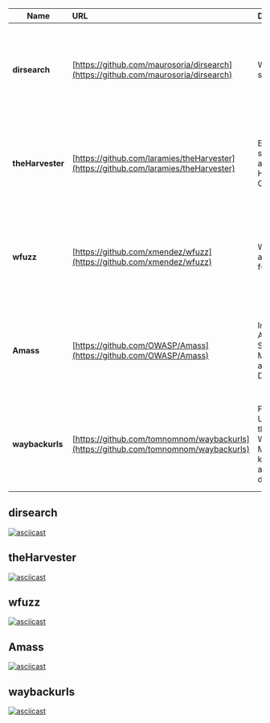 | Name | URL | Description | Preview | Popularity | Metadata |
| ---------- | :---------- | :---------- | :----------- | :---------: | :----------: |
| **dirsearch** | [https://github.com/maurosoria/dirsearch](https://github.com/maurosoria/dirsearch) | Web path scanner | [dirsearch](#dirsearch) | [![stars](https://badgen.net/github/stars/maurosoria/dirsearch)](https://badgen.net/github/stars/maurosoria/dirsearch) | [![contributors](https://badgen.net/github/contributors/maurosoria/dirsearch)](https://badgen.net/github/contributors/maurosoria/dirsearch) [![watchers](https://badgen.net/github/watchers/maurosoria/dirsearch)](https://badgen.net/github/watchers/maurosoria/dirsearch) [![last-commit](https://badgen.net/github/last-commit/maurosoria/dirsearch)](https://badgen.net/github/last-commit/maurosoria/dirsearch) [![open-issues](https://badgen.net/github/open-issues/maurosoria/dirsearch)](https://badgen.net/github/open-issues/maurosoria/dirsearch) [![closed-issues](https://badgen.net/github/closed-issues/maurosoria/dirsearch)](https://badgen.net/github/closed-issues/maurosoria/dirsearch) |
| **theHarvester** | [https://github.com/laramies/theHarvester](https://github.com/laramies/theHarvester) | E-mails, subdomains and names Harvester - OSINT | [theHarvester](#theHarvester) | [![stars](https://badgen.net/github/stars/laramies/theHarvester)](https://badgen.net/github/stars/laramies/theHarvester) | [![contributors](https://badgen.net/github/contributors/laramies/theHarvester)](https://badgen.net/github/contributors/laramies/theHarvester) [![watchers](https://badgen.net/github/watchers/laramies/theHarvester)](https://badgen.net/github/watchers/laramies/theHarvester) [![last-commit](https://badgen.net/github/last-commit/laramies/theHarvester)](https://badgen.net/github/last-commit/laramies/theHarvester) [![open-issues](https://badgen.net/github/open-issues/laramies/theHarvester)](https://badgen.net/github/open-issues/laramies/theHarvester) [![closed-issues](https://badgen.net/github/closed-issues/laramies/theHarvester)](https://badgen.net/github/closed-issues/laramies/theHarvester) |
| **wfuzz** | [https://github.com/xmendez/wfuzz](https://github.com/xmendez/wfuzz) | Web application fuzzer | [wfuzz](#wfuzz) | [![stars](https://badgen.net/github/stars/xmendez/wfuzz)](https://badgen.net/github/stars/xmendez/wfuzz) | [![contributors](https://badgen.net/github/contributors/xmendez/wfuzz)](https://badgen.net/github/contributors/xmendez/wfuzz) [![watchers](https://badgen.net/github/watchers/xmendez/wfuzz)](https://badgen.net/github/watchers/xmendez/wfuzz) [![last-commit](https://badgen.net/github/last-commit/xmendez/wfuzz)](https://badgen.net/github/last-commit/xmendez/wfuzz) [![open-issues](https://badgen.net/github/open-issues/xmendez/wfuzz)](https://badgen.net/github/open-issues/xmendez/wfuzz) [![closed-issues](https://badgen.net/github/closed-issues/xmendez/wfuzz)](https://badgen.net/github/closed-issues/xmendez/wfuzz) |
| **Amass** | [https://github.com/OWASP/Amass](https://github.com/OWASP/Amass) | In-depth Attack Surface Mapping and Asset Discovery | [Amass](#Amass) | [![stars](https://badgen.net/github/stars/OWASP/Amass)](https://badgen.net/github/stars/OWASP/Amass) | [![contributors](https://badgen.net/github/contributors/OWASP/Amass)](https://badgen.net/github/contributors/OWASP/Amass) [![watchers](https://badgen.net/github/watchers/OWASP/Amass)](https://badgen.net/github/watchers/OWASP/Amass) [![last-commit](https://badgen.net/github/last-commit/OWASP/Amass)](https://badgen.net/github/last-commit/OWASP/Amass) [![open-issues](https://badgen.net/github/open-issues/OWASP/Amass)](https://badgen.net/github/open-issues/OWASP/Amass) [![closed-issues](https://badgen.net/github/closed-issues/OWASP/Amass)](https://badgen.net/github/closed-issues/OWASP/Amass) |
| **waybackurls** | [https://github.com/tomnomnom/waybackurls](https://github.com/tomnomnom/waybackurls) | Fetch all the URLs that the Wayback Machine knows about for a domain | [waybackurls](#waybackurls) | [![stars](https://badgen.net/github/stars/tomnomnom/waybackurls)](https://badgen.net/github/stars/tomnomnom/waybackurls) | [![contributors](https://badgen.net/github/contributors/tomnomnom/waybackurls)](https://badgen.net/github/contributors/tomnomnom/waybackurls) [![watchers](https://badgen.net/github/watchers/tomnomnom/waybackurls)](https://badgen.net/github/watchers/tomnomnom/waybackurls) [![last-commit](https://badgen.net/github/last-commit/tomnomnom/waybackurls)](https://badgen.net/github/last-commit/tomnomnom/waybackurls) [![open-issues](https://badgen.net/github/open-issues/tomnomnom/waybackurls)](https://badgen.net/github/open-issues/tomnomnom/waybackurls) [![closed-issues](https://badgen.net/github/closed-issues/tomnomnom/waybackurls)](https://badgen.net/github/closed-issues/tomnomnom/waybackurls) |
## dirsearch  
[![asciicast](https://asciinema.org/a/VmL4d51Ynpf5tsMtR3EP2imPo.svg)](https://asciinema.org/a/VmL4d51Ynpf5tsMtR3EP2imPo)
## theHarvester  
[![asciicast](https://asciinema.org/a/SbEhcymMlQivjwz6vXbI2EZyW.svg)](https://asciinema.org/a/SbEhcymMlQivjwz6vXbI2EZyW)
## wfuzz  
[![asciicast](https://asciinema.org/a/Ud3T9Dwk349zW7OozEbUzEKJk.svg)](https://asciinema.org/a/Ud3T9Dwk349zW7OozEbUzEKJk)
## Amass  
[![asciicast](https://asciinema.org/a/BUobGz0Pg946wWwfGTyCKMh2y.svg)](https://asciinema.org/a/BUobGz0Pg946wWwfGTyCKMh2y)
## waybackurls  
[![asciicast](https://asciinema.org/a/blbfuoj6lB3eSaCwHtjKR1ynp.svg)](https://asciinema.org/a/blbfuoj6lB3eSaCwHtjKR1ynp)
